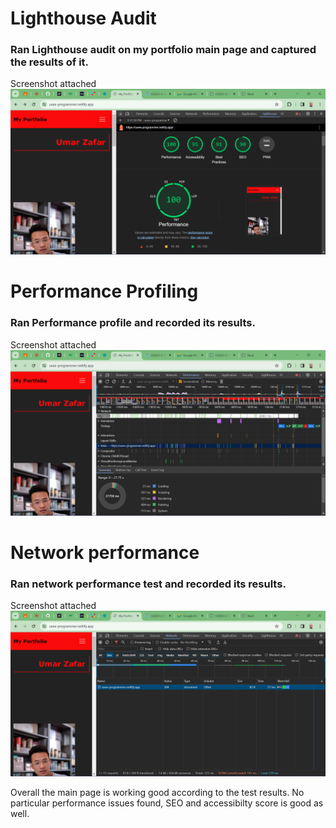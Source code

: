 # Lighthouse Audit
### Ran Lighthouse audit on my portfolio main page and captured the results of it.

Screenshot attached
![Main Page Audit](image.png)

# Performance Profiling
### Ran Performance profile and recorded its results.

Screenshot attached
![Performance test result](image-1.png)

# Network performance
### Ran network performance test and recorded its results.

Screenshot attached
![Network Activity examined](image-2.png)

Overall the main page is working good according to the test results. No particular performance issues found, SEO and accessibilty score is good as well. 